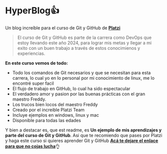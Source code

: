 # HyperBlog👍
Un blog increíble para el curso de Git y GitHub de [**Platzi**](https://platzi.com/new-home/ "Platzi")
> El curso de Git y GitHub es parte de la carrera como DevOps que estoy llevando este año 2024, para lograr mis metas y llegar a mi exito con un buen trabajo a través de estos conocimienos y experiencias.

**En este curso vemos de todo:**
* Todo los comandos de Git necesarios y que se necesitan para esta carrera, lo cual yo en lo personal por mi conocimiento de linux, me lo encontré super facil
* El flujo de trabajo en GitHub, lo cual ha sido espectacular 
* El verdadero amor y pasion por las buenas prácticas con el gran maestro Freddy.
* Los trucos bien locos del maestro Freddy
* Creado por el increible Platzi Team
* Incluye ejemplos en windows, linux y mac
* Disponible para todas las edades

Y bien a destacar es, que est readme, es **Un ejemplo de mis aprendizajes y parte del curso de Git y GitHub**. Asi que te recomiendo que pases por Platzi y haga este curso si quieres aprender Git y GitHub [**Acá te dejare el enlace para que no cojas lucha**](https://platzi.com/new-home/clases/1557-git-github/19977-readmemd-es-una-excelente-practica/ "Acá te dejare el enlace para que no cojas lucha")👌